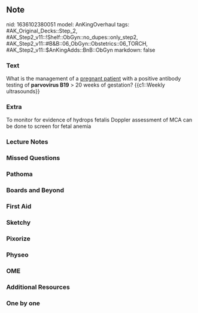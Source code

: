 ## Note
nid: 1636102380051
model: AnKingOverhaul
tags: #AK_Original_Decks::Step_2, #AK_Step2_v11::!Shelf::ObGyn::no_dupes::only_step2, #AK_Step2_v11::#B&B::06_ObGyn::Obstetrics::06_TORCH, #AK_Step2_v11::$AnKingAdds::BnB::ObGyn
markdown: false

### Text
What is the management of a <u>pregnant patient</u> with a positive
antibody testing of <b>parvovirus B19</b> > 20 weeks of
gestation? {{c1::Weekly ultrasounds}}

### Extra
To monitor for evidence of hydrops fetalis
Doppler assessment of MCA can be done to screen for fetal anemia

### Lecture Notes


### Missed Questions


### Pathoma


### Boards and Beyond


### First Aid


### Sketchy


### Pixorize


### Physeo


### OME


### Additional Resources


### One by one

